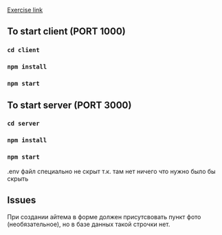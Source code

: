 [Exercise link](https://github.com/avito-tech/tech-internship/tree/main/Tech%20Internships/Frontend/Frontend-trainee-assignment-winter-2025)

## To start client (PORT 1000)

### `cd client`

### `npm install`

### `npm start`

## To start server (PORT 3000)

### `cd server`

### `npm install`

### `npm start`

.env файл специально не скрыт т.к. там нет ничего что нужно было бы скрыть

## Issues

При создании айтема в форме должен присутсвовать пункт фото (необязательное), но в базе данных такой строчки нет.
